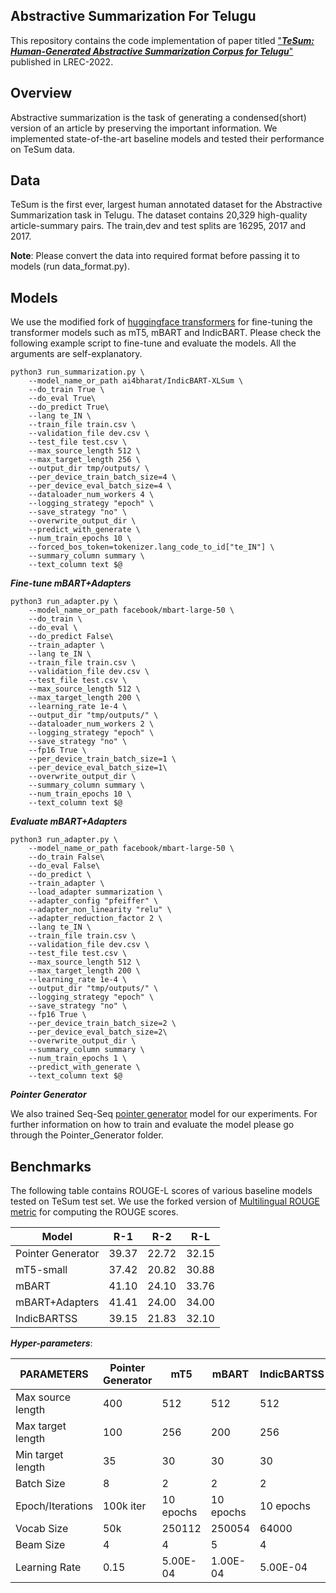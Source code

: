 ## Abstractive Summarization For Telugu

This repository contains the code implementation of paper titled ["***TeSum: Human-Generated Abstractive Summarization Corpus for Telugu***"](https://aclanthology.org/2022.lrec-1.614.pdf) published in LREC-2022.

## Overview

Abstractive summarization is the task of generating a condensed(short) version of an article by preserving the important information. We implemented state-of-the-art baseline models and tested their performance on TeSum data.

## Data

TeSum is the first ever, largest human annotated dataset for the Abstractive Summarization task in Telugu. The dataset contains 20,329 high-quality article-summary pairs. The train,dev and test splits are 16295, 2017 and 2017.

**Note**: Please convert the data into required format before passing it to models (run data_format.py).

## Models

We use the modified fork of [huggingface transformers](https://github.com/huggingface/transformers) for fine-tuning the transformer models such as mT5, mBART and IndicBART. Please check the following example script to fine-tune and evaluate the models. All the arguments are self-explanatory.  

```
python3 run_summarization.py \
    --model_name_or_path ai4bharat/IndicBART-XLSum \
    --do_train True \
    --do_eval True\
    --do_predict True\
    --lang te_IN \
    --train_file train.csv \
    --validation_file dev.csv \
    --test_file test.csv \
    --max_source_length 512 \
    --max_target_length 256 \
    --output_dir tmp/outputs/ \
    --per_device_train_batch_size=4 \
    --per_device_eval_batch_size=4 \
    --dataloader_num_workers 4 \
    --logging_strategy "epoch" \
    --save_strategy "no" \
    --overwrite_output_dir \
    --predict_with_generate \
    --num_train_epochs 10 \
    --forced_bos_token=tokenizer.lang_code_to_id["te_IN"] \
    --summary_column summary \
    --text_column text $@

```

***Fine-tune mBART+Adapters***

```
python3 run_adapter.py \
    --model_name_or_path facebook/mbart-large-50 \
    --do_train \
    --do_eval \
    --do_predict False\
    --train_adapter \
    --lang te_IN \
    --train_file train.csv \
    --validation_file dev.csv \
    --test_file test.csv \
    --max_source_length 512 \
    --max_target_length 200 \
    --learning_rate 1e-4 \
    --output_dir "tmp/outputs/" \
    --dataloader_num_workers 2 \
    --logging_strategy "epoch" \
    --save_strategy "no" \
    --fp16 True \
    --per_device_train_batch_size=1 \
    --per_device_eval_batch_size=1\
    --overwrite_output_dir \
    --summary_column summary \
    --num_train_epochs 10 \
    --text_column text $@
```

***Evaluate mBART+Adapters***

```
python3 run_adapter.py \
    --model_name_or_path facebook/mbart-large-50 \
    --do_train False\
    --do_eval False\
    --do_predict \
    --train_adapter \
    --load_adapter summarization \
    --adapter_config "pfeiffer" \
    --adapter_non_linearity "relu" \
    --adapter_reduction_factor 2 \
    --lang te_IN \
    --train_file train.csv \
    --validation_file dev.csv \
    --test_file test.csv \
    --max_source_length 512 \
    --max_target_length 200 \
    --learning_rate 1e-4 \
    --output_dir "tmp/outputs/" \
    --logging_strategy "epoch" \
    --save_strategy "no" \
    --fp16 True \
    --per_device_train_batch_size=2 \
    --per_device_eval_batch_size=2\
    --overwrite_output_dir \
    --summary_column summary \
    --num_train_epochs 1 \
    --predict_with_generate \
    --text_column text $@

```

***Pointer Generator***

We also trained Seq-Seq [pointer generator](https://github.com/atulkum/pointer_summarizer) model for our experiments. For further information on how to train and evaluate the model please go through the Pointer_Generator folder.

## Benchmarks

The following table contains ROUGE-L scores of various baseline models tested on TeSum test set. We use the forked version of [Multilingual ROUGE metric](https://github.com/csebuetnlp/xl-sum/tree/master/multilingual_rouge_scoring) for computing the ROUGE scores.

| Model             | R-1   | R-2   | R-L   |
|-------------------|-------|-------|-------|
| Pointer Generator | 39.37 | 22.72 | 32.15 |
| mT5-small         | 37.42 | 20.82 | 30.88 |
| mBART             | 41.10 | 24.10 | 33.76 |
| mBART+Adapters    | 41.41 | 24.00 | 34.00 |
| IndicBARTSS       | 39.15 | 21.83 | 32.10 |

***Hyper-parameters***:

| PARAMETERS           | Pointer Generator | mT5              | mBART            | IndicBARTSS        |
|----------------------|-------------------|------------------|------------------|------------------|
| Max source length    | 400               | 512              | 512              | 512              |
| Max target length    | 100               | 256              | 200              | 256              |
| Min target length    | 35                | 30               | 30               | 30               |
| Batch Size           | 8                 | 2                | 2                | 2                |
| Epoch/Iterations     | 100k iter         | 10 epochs        | 10 epochs        | 10 epochs        |
| Vocab Size           | 50k               | 250112           | 250054           | 64000            |
| Beam Size            | 4                 | 4                | 5                | 4                |
| Learning Rate        | 0.15              | 5.00E-04         | 1.00E-04         | 5.00E-04         |



